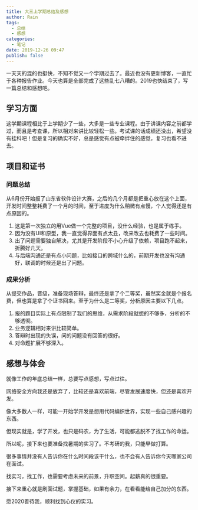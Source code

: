 ```yaml
---
title: 大三上学期总结及感想
author: Rain
tags:
  - 总结
  - 感想
categories:
  - 笔记
date: 2019-12-26 09:47
publish: false
---
```


一天天的混的也挺快，不知不觉又一个学期过去了。最近也没有更新博客，一直忙于各种报告作业。今天也算是全部完成了这些乱七八糟的。2019也快结束了，写一篇总结和感想吧。

<Boxx/>

## 学习方面

这学期课程相比于上学期少了一些，大多是一些专业课程。由于讲课内容之前都学过，而且是考查课，所以相对来讲比较轻松一些。考试课的话成绩还没出，希望没有挂科吧！但是复习的确实不好，总是感觉有点被牵绊住的感觉，复习也看不进去。

## 项目和证书

### 问题总结

从6月份开始报了山东省软件设计大赛，之后的几个月都是把重心放在这个上面，开发时间整整耗费了一个月的时间，至于进度为什么稍微有点慢，个人觉得还是有点原因的。

1. 这是第一次独立的用Vue做一个完整的项目，没什么经验，也是属于练手。
2. 因为没有UI和原型，我一直觉得界面有点太丑，改来改去也耗费了一些时间。
3. 出了问题需要独自解决，尤其是开发阶段不小心升级了依赖，项目跑不起来，折腾好几天。
4. 与后端沟通还是有点小问题，比如接口的跨域什么的，前期开发也没有沟通好，联调的时候还是出了问题。

### 成果分析

从提交作品，晋级，准备现场答辩，最终还是拿了个二等奖，虽然奖金就是个报名费，但也算是拿了个证书回来。至于为什么是二等奖，分析原因主要以下几点。

1. 报的题目实际上有点限制了我们的思维，从需求阶段就想的不够多，分析的不够透彻。
2. 业务逻辑相对来讲比较简单。
3. 答辩时出现的失误，问的问题没有回答的很好。
4. 对命题扩展不够深入。

## 感想与体会

就像工作的年底总结一样，总要写点感想，写点过往。

网络安全方向我还是放弃了，比较还是喜欢前端，尽管发展速度快，但还是喜欢开发。

像大多数人一样，可能一开始学开发是想用代码编织世界，实现一些自己感兴趣的东西。

但现实就是，学了开发，也只是码农，为了生活，可能都逃脱不了找工作的命运。

所以呢，接下来也要准备找暑期的实习了。不考研的我，只能早做打算。

很多事情并没有人告诉你在什么时间段该干什么，也不会有人告诉你今天哪家公司在面试。

找实习，找工作，也需要考虑未来的前景，升职空间。起薪真的很重要。

接下来重心就是刷面试题，掌握基础，如果有余力，在看看能给自己加分的东西。

愿2020善待我，顺利找到心仪的实习。

<Vssue :title="$title" />